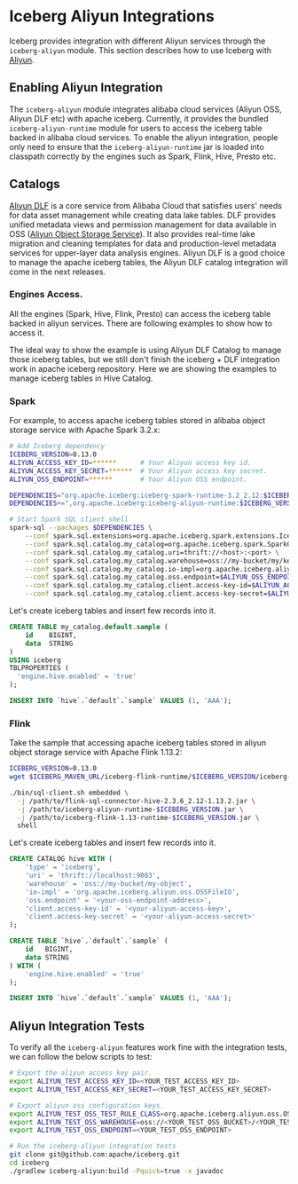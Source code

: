 <!--
 - Licensed to the Apache Software Foundation (ASF) under one or more
 - contributor license agreements.  See the NOTICE file distributed with
 - this work for additional information regarding copyright ownership.
 - The ASF licenses this file to You under the Apache License, Version 2.0
 - (the "License"); you may not use this file except in compliance with
 - the License.  You may obtain a copy of the License at
 -
 -   http://www.apache.org/licenses/LICENSE-2.0
 -
 - Unless required by applicable law or agreed to in writing, software
 - distributed under the License is distributed on an "AS IS" BASIS,
 - WITHOUT WARRANTIES OR CONDITIONS OF ANY KIND, either express or implied.
 - See the License for the specific language governing permissions and
 - limitations under the License.
 -->

# Iceberg Aliyun Integrations

Iceberg provides integration with different Aliyun services through the `iceberg-aliyun` module.
This section describes how to use Iceberg with [Aliyun](https://www.alibabacloud.com/).

## Enabling Aliyun Integration

The `iceberg-aliyun` module integrates alibaba cloud services (Aliyun OSS, Aliyun DLF etc) with apache iceberg.
Currently, it provides the bundled `iceberg-aliyun-runtime` module for users to access the iceberg table backed in
alibaba cloud services. To enable the aliyun integration, people only need to ensure that the `iceberg-aliyun-runtime`
jar is loaded into classpath correctly by the engines such as Spark, Flink, Hive, Presto etc.

## Catalogs

[Aliyun DLF](https://www.aliyun.com/product/bigdata/dlf) is a core service from Alibaba Cloud that satisfies users'
needs for data asset management while creating data lake tables. DLF provides unified metadata views and permission
management for data available in OSS ([Aliyun Object Storage Service](https://www.alibabacloud.com/product/object-storage-service)).
It also provides real-time lake migration and cleaning templates for data and production-level metadata services for
upper-layer data analysis engines. Aliyun DLF is a good choice to manage the apache iceberg tables, the Aliyun DLF
catalog integration will come in the next releases.

### Engines Access.

All the engines (Spark, Hive, Flink, Presto) can access the iceberg table backed in aliyun services. There are following
examples to show how to access it.

The ideal way to show the example is using Aliyun DLF Catalog to manage those iceberg tables, but we still don't finish
the iceberg + DLF integration work in apache iceberg repository. Here we are showing the examples to manage iceberg
tables in Hive Catalog.

### Spark

For example, to access apache iceberg tables stored in alibaba object storage service with Apache Spark 3.2.x:

```bash
# Add Iceberg dependency
ICEBERG_VERSION=0.13.0
ALIYUN_ACCESS_KEY_ID=******      # Your Aliyun access key id.
ALIYUN_ACCESS_KEY_SECRET=******  # Your Aliyun access key secret.
ALIYUN_OSS_ENDPOINT=******       # Your Aliyun OSS endpoint.

DEPENDENCIES="org.apache.iceberg:iceberg-spark-runtime-3.2_2.12:$ICEBERG_VERSION"
DEPENDENCIES+=",org.apache.iceberg:iceberg-aliyun-runtime:$ICEBERG_VERSION"

# Start Spark SQL client shell
spark-sql --packages $DEPENDENCIES \
    --conf spark.sql.extensions=org.apache.iceberg.spark.extensions.IcebergSparkSessionExtensions \
    --conf spark.sql.catalog.my_catalog=org.apache.iceberg.spark.SparkCatalog \
    --conf spark.sql.catalog.my_catalog.uri=thrift://<host>:<port> \
    --conf spark.sql.catalog.my_catalog.warehouse=oss://my-bucket/my/key/prefix \
    --conf spark.sql.catalog.my_catalog.io-impl=org.apache.iceberg.aliyun.oss.OSSFileIO \
    --conf spark.sql.catalog.my_catalog.oss.endpoint=$ALIYUN_OSS_ENDPOINT \
    --conf spark.sql.catalog.my_catalog.client.access-key-id=$ALIYUN_ACCESS_KEY_ID \
    --conf spark.sql.catalog.my_catalog.client.access-key-secret=$ALIYUN_ACCESS_KEY_SECRET
```

Let's create iceberg tables and insert few records into it.

```sql
CREATE TABLE my_catalog.default.sample (
    id    BIGINT,
    data  STRING
)
USING iceberg
TBLPROPERTIES (
  'engine.hive.enabled' = 'true'
);

INSERT INTO `hive`.`default`.`sample` VALUES (1, 'AAA');
```

### Flink

Take the sample that accessing apache iceberg tables stored in aliyun object storage service with Apache Flink 1.13.2: 

```bash
ICEBERG_VERSION=0.13.0
wget $ICEBERG_MAVEN_URL/iceberg-flink-runtime/$ICEBERG_VERSION/iceberg-flink-runtime-$ICEBERG_VERSION.jar

./bin/sql-client.sh embedded \
  -j /path/to/flink-sql-connector-hive-2.3.6_2.12-1.13.2.jar \
  -j /path/to/iceberg-aliyun-runtime-$ICEBERG_VERSION.jar \
  -j /path/to/iceberg-flink-1.13-runtime-$ICEBERG_VERSION.jar \
  shell
```

Let's create iceberg tables and insert few records into it.

```sql
CREATE CATALOG hive WITH (
    'type' = 'iceberg',
    'uri' = 'thrift://localhost:9083',
    'warehouse' = 'oss://my-bucket/my-object',
    'io-impl' = 'org.apache.iceberg.aliyun.oss.OSSFileIO',
    'oss.endpoint' = '<your-oss-endpoint-address>',
    'client.access-key-id' = '<your-aliyun-access-key>',
    'client.access-key-secret' = '<your-aliyun-access-secret>'
);

CREATE TABLE `hive`.`default`.`sample` (
    id   BIGINT,
    data STRING
) WITH (
    'engine.hive.enabled' = 'true'
);

INSERT INTO `hive`.`default`.`sample` VALUES (1, 'AAA');
```

## Aliyun Integration Tests

To verify all the `iceberg-aliyun` features work fine with the integration tests, we can follow the below scripts to test:

```bash
# Export the aliyun access key pair.
export ALIYUN_TEST_ACCESS_KEY_ID=<YOUR_TEST_ACCESS_KEY_ID>
export ALIYUN_TEST_ACCESS_KEY_SECRET=<YOUR_TEST_ACCESS_KEY_SECRET>

# Export aliyun oss configuration keys.
export ALIYUN_TEST_OSS_TEST_RULE_CLASS=org.apache.iceberg.aliyun.oss.OSSIntegrationTestRule
export ALIYUN_TEST_OSS_WAREHOUSE=oss://<YOUR_TEST_OSS_BUCKET>/<YOUR_TEST_OSS_OBJECT>
export ALIYUN_TEST_OSS_ENDPOINT=<YOUR_TEST_OSS_ENDPOINT>

# Run the iceberg-aliyun integration tests
git clone git@github.com:apache/iceberg.git
cd iceberg
./gradlew iceberg-aliyun:build -Pquick=true -x javadoc
```